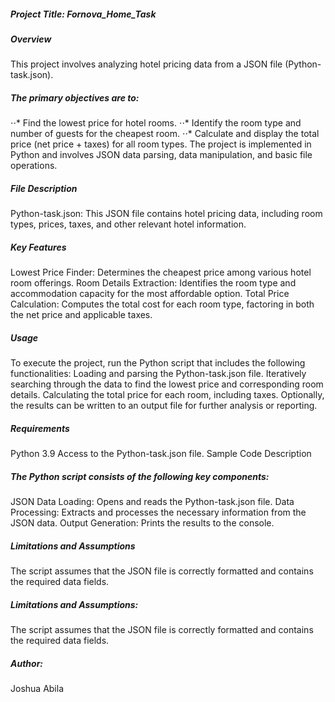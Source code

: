 ##### Project Title: Fornova_Home_Task

##### Overview
This project involves analyzing hotel pricing data from a JSON file (Python-task.json). 

##### The primary objectives are to:
⋅⋅*  Find the lowest price for hotel rooms.
⋅⋅*  Identify the room type and number of guests for the cheapest room.
⋅⋅*  Calculate and display the total price (net price + taxes) for all room types.
The project is implemented in Python and involves JSON data parsing, data manipulation, and basic file operations.

##### File Description
Python-task.json: This JSON file contains hotel pricing data, including room types, prices, taxes, and other relevant hotel information.

##### Key Features
Lowest Price Finder: Determines the cheapest price among various hotel room offerings.
Room Details Extraction: Identifies the room type and accommodation capacity for the most affordable option.
Total Price Calculation: Computes the total cost for each room type, factoring in both the net price and applicable taxes.

##### Usage
To execute the project, run the Python script that includes the following functionalities:
Loading and parsing the Python-task.json file.
Iteratively searching through the data to find the lowest price and corresponding room details.
Calculating the total price for each room, including taxes.
Optionally, the results can be written to an output file for further analysis or reporting.

##### Requirements
Python 3.9
Access to the Python-task.json file.
Sample Code Description

##### The Python script consists of the following key components:
JSON Data Loading: Opens and reads the Python-task.json file.
Data Processing: Extracts and processes the necessary information from the JSON data.
Output Generation: Prints the results to the console.

##### Limitations and Assumptions
The script assumes that the JSON file is correctly formatted and contains the required data fields.


##### Limitations and Assumptions: 
The script assumes that the JSON file is correctly formatted and contains the required data fields.


##### Author: 
Joshua Abila

